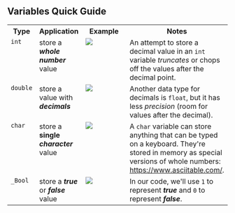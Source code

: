 <style>
    table{
        width:100%;
    }
    td{
        vertical-align: top;
    }
    img{
        height: auto;
        max-width: 100%;
    }
</style>

<h2>Variables Quick Guide</h2>
<table>
    <tr>
        <th>Type</th>
        <th>Application</th>
        <th style="width:40%">Example</th>
        <th style="width:35%">Notes</th>
    </tr>
    <tr>
        <td><code>int</code></td>
        <td>store a <strong><em>whole number</em></strong> value</td>
        <td>
            <img src="https://github.com/user-attachments/assets/73ccd2c5-7f2d-42f2-9526-4a18c1b96522">
        </td>
        <td>An attempt to store a decimal value in an <code>int</code> variable <em>truncates</em> or chops off the values after the decimal point.</td>
    </tr>
    <tr>
        <td><code>double</code></td>
        <td>store a value with <strong><em>decimals</em></strong></td>
        <td><img src="https://github.com/user-attachments/assets/cc5a5f9e-a4f5-4564-b247-56574b459601"></td>
        <td>Another data type for decimals is <code>float</code>, but it has less <em>precision</em> (room for values after the decimal).</td>
    </tr>
    <tr>
        <td><code>char</code></td>
        <td>store a <strong>single <em>character</em></strong> value</td>
        <td><img src="https://github.com/user-attachments/assets/58e482ca-f0fa-4655-8455-6131b8e9c1a1"></td>
        <td>A <code>char</code> variable can store anything that can be typed on a keyboard. They're stored in memory as special versions of whole numbers: <a href="https://www.asciitable.com/">https://www.asciitable.com/</a>.</td>
    </tr>
    <tr>
        <td><code>_Bool</code></td>
        <td>store a <strong><em>true</em></strong> or <strong><em>false</em></strong> value</td>
        <td><img src="https://github.com/user-attachments/assets/a8bd8d6e-e5e3-4654-b6a8-c53a335f42f4"></td>
        <td>In our code, we'll use <code>1</code> to represent <strong><em>true</em></strong> and <code>0</code> to represent <strong><em>false</em></strong>.</td>
    </tr>
</table>
